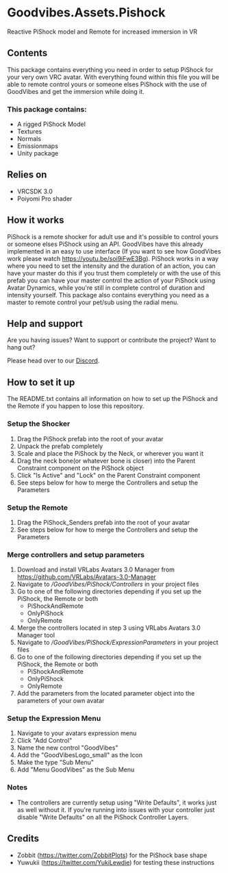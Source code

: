 # Goodvibes.Assets.Pishock
Reactive PiShock model and Remote for increased immersion in VR

## Contents
This package contains everything you need in order to setup PiShock for your very own VRC avatar. With everything found within this file you will be able to remote control yours or someone elses PiShock with the use of GoodVibes and get the immersion while doing it.

### This package contains:
- A rigged PiShock Model
- Textures
- Normals
- Emissionmaps
- Unity package

## Relies on
- VRCSDK 3.0
- Poiyomi Pro shader

## How it works
PiShock is a remote shocker for adult use and it's possible to control yours or someone elses PiShock using an API. GoodVibes have this already implemented in an easy to use interface (If you want to see how GoodVibes work please watch https://youtu.be/soi9iFwE3Bg). 
PiShock works in a way where you need to set the intensity and the duration of an action, you can have your master do this if you trust them completely or with the use of this prefab you can have your master control the action of your PiShock using Avatar Dynamics, while you're still in complete control of duration and intensity yourself. This package also contains everything you need as a master to remote control your pet/sub using the radial menu.

## Help and support
Are you having issues? 
Want to support or contribute the project? 
Want to hang out? 

Please head over to our [Discord](https://discord.gg/R2tTCB7MNC).

## How to set it up
The README.txt contains all information on how to set up the PiShock and the Remote if you happen to lose this repository.

### Setup the Shocker
1. Drag the PiShock prefab into the root of your avatar
2. Unpack the prefab completely
3. Scale and place the PiShock by the Neck, or wherever you want it
4. Drag the neck bone(or whatever bone is closer) into the Parent Constraint component on the PiShock object
5. Click "Is Active" and "Lock" on the Parent Constraint component
6. See steps below for how to merge the Controllers and setup the Parameters

### Setup the Remote
1. Drag the PiShock_Senders prefab into the root of your avatar
2. See steps below for how to merge the Controllers and setup the Parameters

### Merge controllers and setup parameters
1. Download and install VRLabs Avatars 3.0 Manager from https://github.com/VRLabs/Avatars-3.0-Manager
2. Navigate to _/GoodVibes/PiShock/Controllers_ in your project files
3. Go to one of the following directories depending if you set up the PiShock, the Remote or both
	- PiShockAndRemote
	- OnlyPiShock
	- OnlyRemote
4. Merge the controllers located in step 3 using VRLabs Avatars 3.0 Manager tool
5. Navigate to _/GoodVibes/PiShock/ExpressionParameters_ in your project files
6. Go to one of the following directories depending if you set up the PiShock, the Remote or both
	- PiShockAndRemote
	- OnlyPiShock
	- OnlyRemote
7. Add the parameters from the located parameter object into the parameters of your own avatar

### Setup the Expression Menu
1. Navigate to your avatars expression menu
2. Click "Add Control"
3. Name the new control "GoodVibes"
4. Add the "GoodVibesLogo_small" as the Icon
5. Make the type "Sub Menu"
6. Add "Menu GoodVibes" as the Sub Menu

### Notes
* The controllers are currently setup using "Write Defaults", it works just as well without it. If you're 
running into issues with your controller just disable "Write Defaults" on all the PiShock Controller Layers.

## Credits
- Zobbit (https://twitter.com/ZobbitPlots) for the PiShock base shape
- Yuwukii (https://twitter.com/YukiLewdie) for testing these instructions